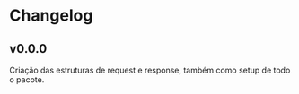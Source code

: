 # Changelog

## v0.0.0

Criação das estruturas de request e response, também como setup de todo o pacote.